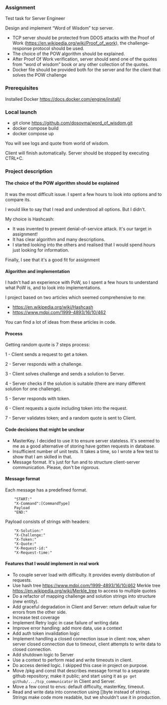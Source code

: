 ### Assignment

Test task for Server Engineer

Design and implement “Word of Wisdom” tcp server.

- TCP server should be protected from DDOS attacks with the Proof of Work (https://en.wikipedia.org/wiki/Proof_of_work),
  the challenge-response protocol should be used.
- The choice of the POW algorithm should be explained.
- After Proof Of Work verification, server should send one of the quotes from “word of wisdom” book or any other
  collection of the quotes.
- Docker file should be provided both for the server and for the client that solves the POW challenge

### Prerequisites

Installed Docker https://docs.docker.com/engine/install/

### Local launch

- git clone https://github.com/dosovma/word_of_wisdom.git
- docker compose build
- docker compose up

You will see logs and quote from world of wisdom.

Client will finish automatically. Server should be stopped by executing CTRL+C.

### Project description

#### The choice of the POW algorithm should be explained

It was the most difficult issue. I spent a few hours to look into options and to compare its.

I would like to say that I read and understood all options. But I didn't.

My choice is Hashcash:

- It was invented to prevent denial-of-service attack. It's our target in assignment!
- It has clear algorithm and many descriptions.
- I started looking into the others and realised that I would spend hours just looking for information.

Finally, I see that it's a good fit for assignment

#### Algorithm and implementation

I hadn't had an experience with PoW, so I spent a few hours to understand what PoW is, and to look into implementations.

I project based on two articles which seemed comprehensive to me:

- https://en.wikipedia.org/wiki/Hashcash
- https://www.mdpi.com/1999-4893/16/10/462

You can find a lot of ideas from these articles in code.

#### Process

Getting random quote is 7 steps process:

1 - Client sends a request to get a token.

2 - Server responds with a challenge.

3 - Client solves challenge and sends a solution to Server.

4 - Server checks if the solution is suitable (there are many different solution for one challenge).

5 - Server responds with token.

6 - Client requests a quote including token into the request.

7 - Server validates token; and a random quote is sent to Client.

#### Code decisions that might be unclear

- MasterKey. I decided to use it to ensure server stateless. It's seemed to me as a good alternative of storing have
  gotten requests in database.
- Insufficient number of unit tests. It takes a time, so I wrote a few test to show that I am skilled in that.
- Message format. It's just for fun and to structure client-server communication. Please, don't be rigorous.

#### Message format

Each message has a predefined format.

```text
    "START:"
    "X-Command":[CommandType]
    Payload
    "END:"
```

Payload consists of strings with headers:

```text
	"X-Solution:"
	"X-Challenge:"
	"X-Token:"
	"X-Quote:"
	"X-Request-id:"
	"X-Request-time:"
```

#### Features that I would implement in real work

- To couple server load with difficulty. It provides evenly distribution of requests.
- Use hash tree https://www.mdpi.com/1999-4893/16/10/462 Merkle tree https://en.wikipedia.org/wiki/Merkle_tree to access
  to multiple quotes
- Do a refactor of mapping challenge and solution strings into structure (new entity).
- Add graceful degradation in Client and Server: return default value for errors from the other side.
- Increase test coverage
- Implement Retry logic in case failure of writing data
- Improve error handling: add more data, use a context
- Add auth token invalidation logic
- Implement handling a closed connection issue in client: now, when server closed connection due to timeout, client attempts to write data to closed connection.   
- Add shutdown logic to Server
- Use a context to perform read and write timeouts in client.
- Do access denied logic. I skipped this case in project on purpose.
- Move /pkg and const that describes message format to a separate github repository; make it public; and start using it
  as `go get github/.../tcp_communicator` in Client and Server.
- Move a few const to envs: default difficulty, masterKey, timeout.
- Read and write data into connection using []byte instead of strings. Strings make code more readable, but we shouldn't
  use it in production.  
